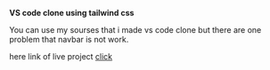 **VS code clone using tailwind css**

You can use my sourses that i made vs code clone
but there are one problem that navbar is not work.

here link of live project 
[click](https://vscode-clone-using-tailwind.netlify.app/)
